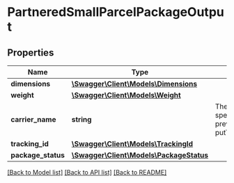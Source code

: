# PartneredSmallParcelPackageOutput

## Properties

Name | Type | Description | Notes
------------ | ------------- | ------------- | -------------
**dimensions** | [**\Swagger\Client\Models\Dimensions**](Dimensions.md) |  |
**weight** | [**\Swagger\Client\Models\Weight**](Weight.md) |  |
**carrier_name** | **string** | The carrier specified with a previous call to putTransportDetails. |
**tracking_id** | [**\Swagger\Client\Models\TrackingId**](TrackingId.md) |  |
**package_status** | [**\Swagger\Client\Models\PackageStatus**](PackageStatus.md) |  |

[[Back to Model list]](../../README.md#documentation-for-models) [[Back to API list]](../../README.md#documentation-for-api-endpoints) [[Back to README]](../../README.md)

